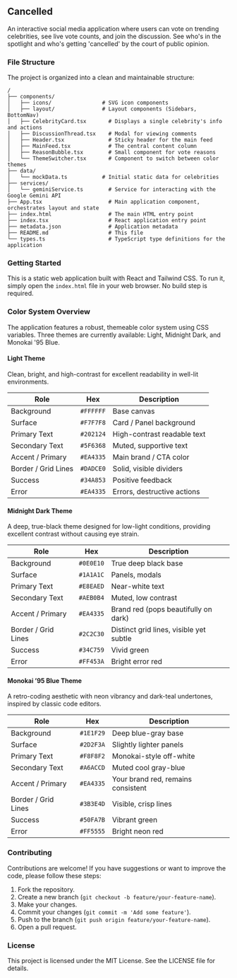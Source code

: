 ## Cancelled

An interactive social media application where users can vote on trending celebrities, see live vote counts, and join the discussion. See who's in the spotlight and who's getting 'cancelled' by the court of public opinion.

### File Structure

The project is organized into a clean and maintainable structure:

```
/
├── components/
│   ├── icons/                # SVG icon components
│   ├── layout/               # Layout components (Sidebars, BottomNav)
│   ├── CelebrityCard.tsx       # Displays a single celebrity's info and actions
│   ├── DiscussionThread.tsx    # Modal for viewing comments
│   ├── Header.tsx              # Sticky header for the main feed
│   ├── MainFeed.tsx            # The central content column
│   ├── ReasonBubble.tsx        # Small component for vote reasons
│   └── ThemeSwitcher.tsx       # Component to switch between color themes
├── data/
│   └── mockData.ts           # Initial static data for celebrities
├── services/
│   └── geminiService.ts        # Service for interacting with the Google Gemini API
├── App.tsx                     # Main application component, orchestrates layout and state
├── index.html                  # The main HTML entry point
├── index.tsx                   # React application entry point
├── metadata.json               # Application metadata
├── README.md                   # This file
└── types.ts                    # TypeScript type definitions for the application
```

### Getting Started

This is a static web application built with React and Tailwind CSS. To run it, simply open the `index.html` file in your web browser. No build step is required.

### Color System Overview

The application features a robust, themeable color system using CSS variables. Three themes are currently available: Light, Midnight Dark, and Monokai '95 Blue.

#### Light Theme

Clean, bright, and high-contrast for excellent readability in well-lit environments.

| Role                | Hex      | Description                       |
| ------------------- | -------- | --------------------------------- |
| Background          | `#FFFFFF`  | Base canvas                       |
| Surface             | `#F7F7F8`  | Card / Panel background           |
| Primary Text        | `#202124`  | High-contrast readable text       |
| Secondary Text      | `#5F6368`  | Muted, supportive text            |
| Accent / Primary    | `#EA4335`  | Main brand / CTA color            |
| Border / Grid Lines | `#DADCE0`  | Solid, visible dividers           |
| Success             | `#34A853`  | Positive feedback                 |
| Error               | `#EA4335`  | Errors, destructive actions       |

#### Midnight Dark Theme

A deep, true-black theme designed for low-light conditions, providing excellent contrast without causing eye strain.

| Role                | Hex      | Description                           |
| ------------------- | -------- | ------------------------------------- |
| Background          | `#0E0E10`  | True deep black base                  |
| Surface             | `#1A1A1C`  | Panels, modals                        |
| Primary Text        | `#E8EAED`  | Near-white text                       |
| Secondary Text      | `#AEB0B4`  | Muted, low contrast                   |
| Accent / Primary    | `#EA4335`  | Brand red (pops beautifully on dark) |
| Border / Grid Lines | `#2C2C30`  | Distinct grid lines, visible yet subtle |
| Success             | `#34C759`  | Vivid green                           |
| Error               | `#FF453A`  | Bright error red                      |

#### Monokai ’95 Blue Theme

A retro-coding aesthetic with neon vibrancy and dark-teal undertones, inspired by classic code editors.

| Role                | Hex      | Description                         |
| ------------------- | -------- | ----------------------------------- |
| Background          | `#1E1F29`  | Deep blue-gray base                 |
| Surface             | `#2D2F3A`  | Slightly lighter panels             |
| Primary Text        | `#F8F8F2`  | Monokai-style off-white             |
| Secondary Text      | `#A6ACCD`  | Muted cool gray-blue                |
| Accent / Primary    | `#EA4335`  | Your brand red, remains consistent  |
| Border / Grid Lines | `#3B3E4D`  | Visible, crisp lines                |
| Success             | `#50FA7B`  | Vibrant green                       |
| Error               | `#FF5555`  | Bright neon red                     |

### Contributing

Contributions are welcome! If you have suggestions or want to improve the code, please follow these steps:

1.  Fork the repository.
2.  Create a new branch (`git checkout -b feature/your-feature-name`).
3.  Make your changes.
4.  Commit your changes (`git commit -m 'Add some feature'`).
5.  Push to the branch (`git push origin feature/your-feature-name`).
6.  Open a pull request.

### License

This project is licensed under the MIT License. See the LICENSE file for details.
